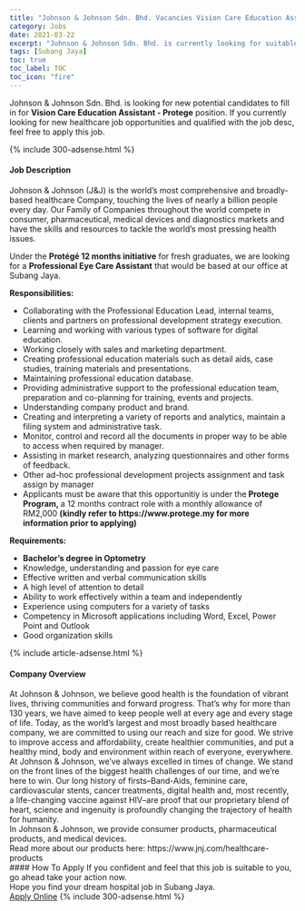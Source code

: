 ```yaml
---
title: "Johnson & Johnson Sdn. Bhd. Vacancies Vision Care Education Assistant - Protege" 
category: Jobs 
date: 2021-03-22 
excerpt: "Johnson & Johnson Sdn. Bhd. is currently looking for suitable person to fill in the Vision Care Education Assistant - Protege which positioned at Subang Jaya" 
tags: [Subang Jaya] 
toc: true 
toc_label: TOC 
toc_icon: "fire" 
--- 
```


<p>Johnson & Johnson Sdn. Bhd. is looking for new potential candidates to fill in for <b>Vision Care Education Assistant - Protege</b> position. If you currently looking for new healthcare job opportunities and qualified with the job desc, feel free to apply this job.
</p>{% include 300-adsense.html %} 
<div><div><h4>Job Description</h4></div><div><div><span><div><p>Johnson &amp; Johnson (J&amp;J) is the world&#8217;s most comprehensive and broadly-based healthcare Company, touching the lives of nearly a billion people every day. Our Family of Companies throughout the world compete in consumer, pharmaceutical, medical devices and diagnostics markets and have the skills and resources to tackle the world&#8217;s most pressing health issues.</p><p>Under the <strong>Prot&#233;g&#233; 12 months initiative</strong> for fresh graduates,&#160;we are looking for a <strong>Professional Eye Care Assistant</strong> that would be based at our office at Subang Jaya.</p><p><strong>Responsibilities:</strong></p><ul><li>Collaborating with the Professional Education Lead, internal teams, clients and partners on professional development strategy execution.</li><li>Learning and working with various types of software for digital education.</li><li>Working closely with sales and marketing department.</li><li>Creating professional education materials such as detail aids, case studies, training materials and presentations.</li><li>Maintaining professional education database.</li><li>Providing administrative support to the professional education team, preparation and co-planning for training, events and projects.</li><li>Understanding company product and brand.</li><li>Creating and interpreting a variety of reports and analytics, maintain a filing system and administrative task.</li><li>Monitor, control and record all the documents in proper way to be able to access when required by manager.</li><li>Assisting in market research, analyzing questionnaires and other forms of feedback.</li><li>Other ad-hoc professional development projects assignment and task assign by manager</li><li>Applicants must be aware that&#160;this opportunitiy is under the<strong>&#160;Protege Program,&#160;</strong>a 12 months contract role with a monthly allowance of RM2,000&#160;<strong>(kindly refer to&#160;https://www.protege.my for more information prior to applying)&#160;</strong></li></ul><p><strong>Requirements:</strong></p><ul><li><strong>Bachelor&#8217;s degree in Optometry</strong></li><li>Knowledge, understanding and passion for eye care</li><li>Effective written and verbal communication skills</li><li>A high level of attention to detail</li><li>Ability to work effectively within a team and independently</li><li>Experience using computers for a variety of tasks</li><li>Competency in Microsoft applications including Word, Excel, Power Point and Outlook</li><li>Good organization skills</li></ul></div></span></div></div></div> 
{% include article-adsense.html %} 
<div><div><h4>Company Overview</h4></div><div><div><span><div><div>
<div>At Johnson &amp; Johnson, we believe good health is the foundation of vibrant lives, thriving communities and forward progress. That&#8217;s why for more than 130 years, we have aimed to keep people well at every age and every stage of life. Today, as the world&#8217;s largest and most broadly based healthcare company, we are committed to using our reach and size for good. We strive to improve access and affordability, create healthier communities, and put a healthy mind, body and environment within reach of everyone, everywhere.</div>
<div>At Johnson &amp; Johnson, we&#8217;ve always excelled in times of change. We stand on the front lines of the biggest health challenges of our time, and we&#8217;re here to win. Our long history of firsts&#8211;Band-Aids, feminine care, cardiovascular stents, cancer treatments, digital health and, most recently, a life-changing vaccine against HIV&#8211;are proof that our proprietary blend of heart, science and ingenuity is profoundly changing the trajectory of health for humanity.</div>
<div>In Johnson &amp; Johnson, we provide consumer products, pharmaceutical products, and medical devices.</div>
<div>Read more about our products here:&#160;https://www.jnj.com/healthcare-products</div>
</div></div></span></div></div></div> 
#### How To Apply 
If you confident and feel that this job is suitable to you, go ahead take your action now. <br/> 
Hope you find your dream hospital job in Subang Jaya. <br/> 
<a href="https://www.jobstreet.com.my/en/job/vision-care-education-assistant-protege-4512770?jobId=jobstreet-my-job-4512770" class="btn btn--warning" target="_blank" rel="nofollow noopenner">Apply Online</a> 
{% include 300-adsense.html %} 